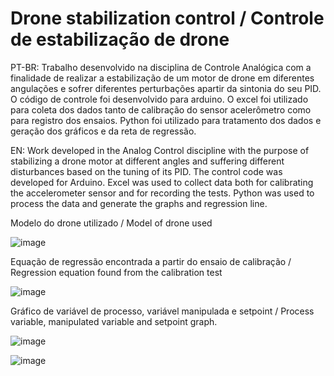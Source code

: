 # Drone stabilization control / Controle de estabilização de drone

PT-BR:
Trabalho desenvolvido na disciplina de Controle Analógica com a finalidade de realizar a estabilização de um motor de drone em diferentes angulações e sofrer diferentes perturbações apartir da sintonia do seu PID.
O código de controle foi desenvolvido para arduino.
O excel foi utilizado para coleta dos dados tanto de calibração do sensor acelerômetro como para registro dos ensaios.
Python foi utilizado para tratamento dos dados e geração dos gráficos e da reta de regressão.

EN:
Work developed in the Analog Control discipline with the purpose of stabilizing a drone motor at different angles and suffering different disturbances based on the tuning of its PID.
The control code was developed for Arduino.
Excel was used to collect data both for calibrating the accelerometer sensor and for recording the tests.
Python was used to process the data and generate the graphs and regression line.

Modelo do drone utilizado / Model of drone used

![image](https://github.com/lucasvinasl/drone_pid_control_angle/assets/74206824/5c8b4031-e18a-471f-b5ca-81b8a2716416)


Equação de regressão encontrada a partir do ensaio de calibração /  Regression equation found from the calibration test

![image](https://github.com/lucasvinasl/drone_pid_control_angle/assets/74206824/7290e827-bfed-4925-b2e4-7bc1732bbdea)

Gráfico de variável de processo, variável manipulada e setpoint / Process variable, manipulated variable and setpoint graph.

![image](https://github.com/lucasvinasl/drone_pid_control_angle/assets/74206824/cb33fb46-b5e7-44d2-986b-0f0901d1cd6f)

![image](https://github.com/lucasvinasl/drone_pid_control_angle/assets/74206824/9024e559-3f7c-4f84-a349-9203e8ba1742)


